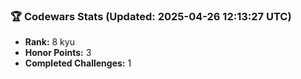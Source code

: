 ### 🏆 Codewars Stats (Updated: 2025-04-26 12:13:27 UTC)

- **Rank:** 8 kyu
- **Honor Points:** 3
- **Completed Challenges:** 1
